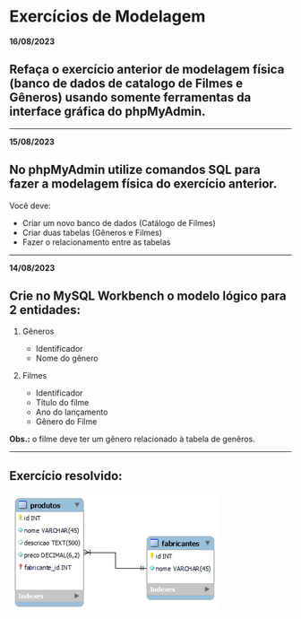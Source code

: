 # Exercícios de Modelagem

**16/08/2023**

## Refaça o exercício anterior de modelagem física (banco de dados de catalogo de Filmes e Gêneros) usando somente ferramentas da interface gráfica do phpMyAdmin.

---

**15/08/2023**

## No phpMyAdmin utilize comandos SQL para fazer a modelagem física do exercício anterior.

Você deve:

- Criar um novo banco de dados (Catálogo de Filmes)
- Criar duas tabelas (Gêneros e Filmes)
- Fazer o relacionamento entre as tabelas

---

**14/08/2023**

## Crie no MySQL Workbench o modelo lógico para 2 entidades:

1) Gêneros
    - Identificador
    - Nome do gênero

2) Filmes
    - Identificador
    - Título do filme
    - Ano do lançamento
    - Gênero do Filme

**Obs.:** o filme deve ter um gênero relacionado à tabela de genêros.

---

## Exercício resolvido:

![Modelagem Filmes e Gêneros](arquivos-modelo-logico/modelo-logico-vendas.png)
